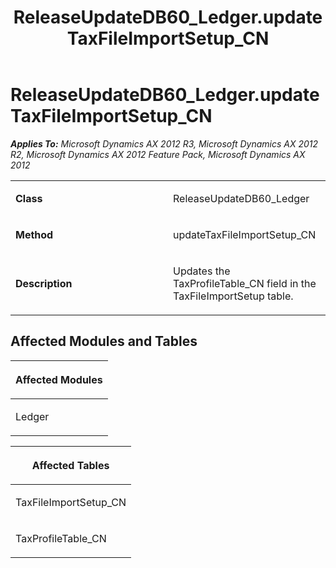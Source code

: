 ﻿---
title: ReleaseUpdateDB60_Ledger.updateTaxFileImportSetup_CN
TOCTitle: ReleaseUpdateDB60_Ledger.updateTaxFileImportSetup_CN
ms:assetid: c05fd01b-9fd4-a009-31c0-090dcba1ad8a
ms:mtpsurl: https://msdn.microsoft.com/en-us/library/JJ686776(v=AX.60)
ms:contentKeyID: 49710974
ms.date: 05/18/2015
mtps_version: v=AX.60
---

# ReleaseUpdateDB60\_Ledger.updateTaxFileImportSetup\_CN 


_**Applies To:** Microsoft Dynamics AX 2012 R3, Microsoft Dynamics AX 2012 R2, Microsoft Dynamics AX 2012 Feature Pack, Microsoft Dynamics AX 2012_

<table>
<colgroup>
<col style="width: 50%" />
<col style="width: 50%" />
</colgroup>
<tbody>
<tr class="odd">
<td><p><strong>Class</strong></p></td>
<td><p>ReleaseUpdateDB60_Ledger</p></td>
</tr>
<tr class="even">
<td><p><strong>Method</strong></p></td>
<td><p>updateTaxFileImportSetup_CN</p></td>
</tr>
<tr class="odd">
<td><p><strong>Description</strong></p></td>
<td><p>Updates the TaxProfileTable_CN field in the TaxFileImportSetup table.</p></td>
</tr>
</tbody>
</table>


## Affected Modules and Tables

<table>
<colgroup>
<col style="width: 100%" />
</colgroup>
<thead>
<tr class="header">
<th><p>Affected Modules</p></th>
</tr>
</thead>
<tbody>
<tr class="odd">
<td><p>Ledger</p></td>
</tr>
</tbody>
</table>


<table>
<colgroup>
<col style="width: 100%" />
</colgroup>
<thead>
<tr class="header">
<th><p>Affected Tables</p></th>
</tr>
</thead>
<tbody>
<tr class="odd">
<td><p>TaxFileImportSetup_CN</p></td>
</tr>
<tr class="even">
<td><p>TaxProfileTable_CN</p></td>
</tr>
</tbody>
</table>

  


